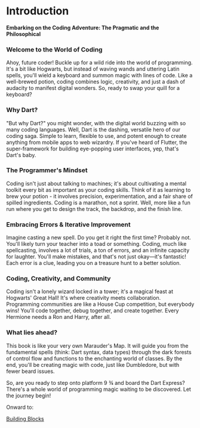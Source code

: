 # Introduction

**Embarking on the Coding Adventure: The Pragmatic and the Philosophical**

### **Welcome to the World of Coding**

Ahoy, future coder! Buckle up for a wild ride into the world of programming. It's a bit like Hogwarts, but instead of waving wands and uttering Latin spells, you'll wield a keyboard and summon magic with lines of code. Like a well-brewed potion, coding combines logic, creativity, and just a dash of audacity to manifest digital wonders. So, ready to swap your quill for a keyboard?

### **Why Dart?**

"But why Dart?" you might wonder, with the digital world buzzing with so many coding languages. Well, Dart is the dashing, versatile hero of our coding saga. Simple to learn, flexible to use, and potent enough to create anything from mobile apps to web wizardry. If you've heard of Flutter, the super-framework for building eye-popping user interfaces, yep, that's Dart's baby.

### **The Programmer's Mindset**

Coding isn't just about talking to machines; it's about cultivating a mental toolkit every bit as important as your coding skills. Think of it as learning to brew your potion - it involves precision, experimentation, and a fair share of spilled ingredients. Coding is a marathon, not a sprint. Well, more like a fun run where you get to design the track, the backdrop, and the finish line.

### **Embracing Errors & Iterative Improvement**

Imagine casting a new spell. Do you get it right the first time? Probably not. You'll likely turn your teacher into a toad or something. Coding, much like spellcasting, involves a lot of trials, a ton of errors, and an infinite capacity for laughter. You'll make mistakes, and that's not just okay—it's fantastic! Each error is a clue, leading you on a treasure hunt to a better solution.

### **Coding, Creativity, and Community**

Coding isn't a lonely wizard locked in a tower; it's a magical feast at Hogwarts' Great Hall! It's where creativity meets collaboration. Programming communities are like a House Cup competition, but everybody wins! You'll code together, debug together, and create together. Every Hermione needs a Ron and Harry, after all.

### **What lies ahead?**

This book is like your very own Marauder's Map. It will guide you from the fundamental spells (think: Dart syntax, data types) through the dark forests of control flow and functions to the enchanting world of classes. By the end, you'll be creating magic with code, just like Dumbledore, but with fewer beard issues.

So, are you ready to step onto platform 9 ¾ and board the Dart Express? There's a whole world of programming magic waiting to be discovered. Let the journey begin!

Onward to:

[Building Blocks](Building%20Blocks%20ee1a8d95213f4571b338b0b1db8cc2ee.md)